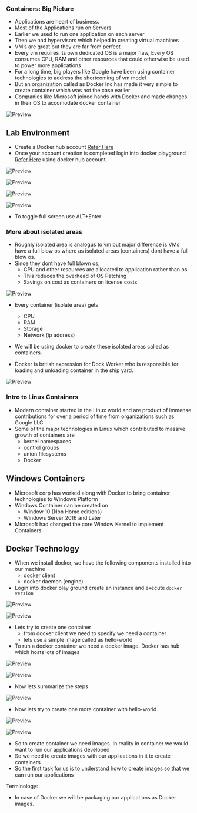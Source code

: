 ### Containers: Big Picture
* Applications are heart of business.
* Most of the Applications run on Servers
* Earlier we used to run one application on each server
* Then we had hypervisors which helped in creating virtual machines
* VM’s are great but they are far from perfect
* Every vm requires its own dedicated OS is a major flaw, Every OS consumes CPU, RAM and other resources that could otherwise be used to power more applications
* For a long time, big players like Google have been using container technologies to address the shortcoming of vm model
* But an organization called as Docker Inc has made it very simple to create container which was not the case earlier
* Companies like Microsoft joined hands with Docker and made changes in their OS to accomodate docker container

![Preview](./Images/container1.png)

## Lab Environment
* Create a Docker hub account [Refer Here](https://hub.docker.com/signup)
* Once your account creation is completed login into docker playground [Refer Here](https://labs.play-with-docker.com/) using docker hub account.

![Preview](./Images/container2.png)

![Preview](./Images/container3.png)

![Preview](./Images/container4.png)

![Preview](./Images/container5.png)

* To toggle full screen use ALT+Enter

### More about isolated areas
* Roughly isolated area is analogus to vm but major difference is VMs have a full blow os where as isolated areas (containers) dont have a full blow os.
* Since they dont have full blown os,
   * CPU and other resources are allocated to application rather than os
   * This reduces the overhead of OS Patching
   * Savings on cost as containers on license costs

![Preview](./Images/container.jpg)

* Every container (isolate area) gets
    * CPU
    * RAM
    * Storage
    * Network (ip address)

* We will be using docker to create these isolated areas called as containers.
* Docker is british expression for Dock Worker who is responsible for loading and unloading container in the ship yard.

![Preview](./Images/DockWorkers.jpg)

### Intro to Linux Containers

* Modern container started in the Linux world and are product of immense contributions for over a period of time from organizations such as Google LLC
* Some of the major technologies in Linux which contributed to massive growth of containers are
     * kernel namespaces
     * control groups
     * union filesystems
     * Docker

## Windows Containers
* Microsoft corp has worked along with Docker to bring container technologies to Windows Platform
* Windows Container can be created on
     * Window 10 (Non Home editions)
    * Windows Server 2016 and Later
* Microsoft had changed the core Window Kernel to implement Containers.

## Docker Technology

* When we install docker, we have the following components installed into our machine
   * docker client
   * docker daemon (engine)
* Login into docker play ground create an instance and execute ``` docker version ```

![Preview](./Images/container6.jpg)

![Preview](./Images/container7.jpg)

* Lets try to create one container
   * from docker client we need to specify we need a container
   * lets use a simple image called as hello-world
* To run a docker container we need a docker image. Docker has hub which hosts lots of images

![Preview](./Images/container8.jpg)

![Preview](./Images/container9.jpg)

* Now lets summarize the steps

![Preview](./Images/container10.jpg)

* Now lets try to create one more container with hello-world

![Preview](./Images/container11.jpg)

![Preview](./Images/container12.jpg)

* So to create container we need images. In reality in container we would want to run our applications developed
* So we need to create images with our applications in it to create containers
* So the first task for us is to understand how to create images so that we can run our applications

Terminology:
  * In case of Docker we will be packaging our applications as Docker images.


